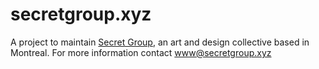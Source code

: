 # secretgroup.xyz

A project to maintain [Secret Group](http://secretgroup.xyz), an art and design collective based in Montreal. For more information contact [www@secretgroup.xyz](www@secretgroup.xyz)
